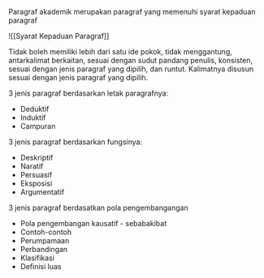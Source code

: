 Paragraf akademik merupakan paragraf yang memenuhi syarat kepaduan paragraf

![[Syarat Kepaduan Paragraf]]

Tidak boleh memiliki lebih dari satu ide pokok, tidak menggantung, antarkalimat berkaitan, sesuai dengan sudut pandang penulis, konsisten, sesuai dengan jenis paragraf yang dipilih, dan runtut. Kalimatnya disusun sesuai dengan jenis paragraf yang dipilih.

3 jenis paragraf berdasarkan letak paragrafnya:
- Deduktif
- Induktif
- Campuran

3 jenis paragraf berdasarkan fungsinya:
- Deskriptif
- Naratif
- Persuasif
- Eksposisi
- Argumentatif

3 jenis paragraf berdasatkan pola pengembangangan 
- Pola pengembangan kausatif - sebabakibat
- Contoh-contoh
- Perumpamaan
- Perbandingan
- Klasifikasi 
- Definisi luas